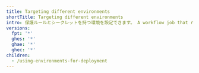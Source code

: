 ```yaml
---
title: Targeting different environments
shortTitle: Targeting different environments
intro: 保護ルールとシークレットを持つ環境を設定できます。 A workflow job that references an environment must follow any protection rules for the environment before running or accessing the environment's secrets.
versions:
  fpt: '*'
  ghes: '*'
  ghae: '*'
  ghec: '*'
children:
  - /using-environments-for-deployment
---
```


